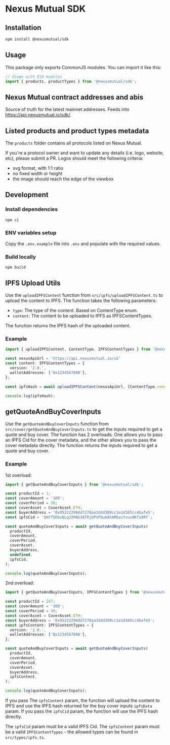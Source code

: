 # Nexus Mutual SDK

## Installation

```bash
npm install @nexusmutual/sdk
```

## Usage

This package only exports CommonJS modules. You can import it like this:

```js
// Usage with ES6 modules
import { products, productTypes } from '@nexusmutual/sdk';
```

## Nexus Mutual contract addresses and abis

Source of truth for the latest mainnet addresses. Feeds into https://api.nexusmutual.io/sdk/.

## Listed products and product types metadata

The `products` folder contains all protocols listed on Nexus Mutual.

If you're a protocol owner and want to update any details (i.e. logo, website, etc), please submit a PR.
Logos should meet the following criteria:

- svg format, with 1:1 ratio
- no fixed width or height
- the image should reach the edge of the viewbox

## Development

### Install dependencies

```
npm ci
```

### ENV variables setup

Copy the `.env.example` file into `.env` and populate with the required values.

### Build locally

```
npm build
```

## IPFS Upload Utils

Use the `uploadIPFSContent` function from `src/ipfs/uploadIPFSContent.ts` to upload the content to IPFS. The function takes the following parameters:

- `type`: The type of the content. Based on ContentType enum.
- `content`: The content to be uploaded to IPFS as IPFSContentTypes.

The function returns the IPFS hash of the uploaded content.

### Example

```typescript
import { uploadIPFSContent, ContentType, IPFSContentTypes } from '@nexusmutual/sdk';

const nexusApiUrl = 'https://api.nexusmutual.io/v2'
const content: IPFSContentTypes = {
  version: '2.0.',
  walletAddresses: ['0x1234567890'],
};

const ipfsHash = await uploadIPFSContent(nexusApiUrl, [ContentType.coverWalletAddresses, content]);

console.log(ipfsHash);
```

## getQuoteAndBuyCoverInputs

Use the `getQuoteAndBuyCoverInputs` function from `src/cover/getQuoteAndBuyCoverInputs.ts` to get the inputs required to get a quote and buy cover. The function has 2 overloads. One allows you to pass an IPFS Cid for the cover metadata, and the other allows you to pass the cover metadata directly. The function returns the inputs required to get a quote and buy cover.

### Example

1st overload:

```typescript
import { getQuoteAndBuyCoverInputs } from '@nexusmutual/sdk';

const productId = 1;
const coverAmount = '100';
const coverPeriod = 30;
const coverAsset = CoverAsset.ETH;
const buyerAddress = '0x95222290dd7278aa3ddd389cc1e1d165cc4bafe5';
const ipfsCid = 'QmYfSDbuQLqJ2MAG3ATRjUPVFQubAhAM5oiYuuu9Kfs8RY';

const quoteAndBuyCoverInputs = await getQuoteAndBuyCoverInputs(
  productId,
  coverAmount,
  coverPeriod,
  coverAsset,
  buyerAddress,
  undefined,
  ipfsCid,
);

console.log(quoteAndBuyCoverInputs);
```

2nd overload:

```typescript
import { getQuoteAndBuyCoverInputs, IPFSContentTypes } from '@nexusmutual/sdk';

const productId = 247;
const coverAmount = '100';
const coverPeriod = 30;
const coverAsset = CoverAsset.ETH;
const buyerAddress = '0x95222290dd7278aa3ddd389cc1e1d165cc4bafe5';
const ipfsContent: IPFSContentTypes = {
  version: '2.0.',
  walletAddresses: ['0x1234567890'],
};

const quoteAndBuyCoverInputs = await getQuoteAndBuyCoverInputs(
  productId,
  coverAmount,
  coverPeriod,
  coverAsset,
  buyerAddress,
  ipfsContent,
);

console.log(quoteAndBuyCoverInputs);
```

If you pass The `ipfsContent` param, the function will upload the content to IPFS and use the IPFS hash returned for the buy cover inputs `ipfsData` param. If you pass the `ipfsCid` param, the function will use the IPFS hash directly.

The `ipfsCid` param must be a valid IPFS Cid.
The `ipfsContent` param must be a valid `IPFSContentTypes` - the allowed types can be found in `src/types/ipfs.ts`.
